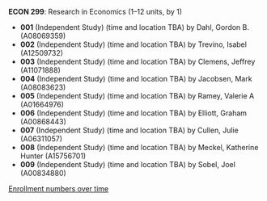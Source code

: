 **ECON 299**: Research in Economics (1–12 units, by 1)

- **001** (Independent Study) (time and location TBA) by Dahl, Gordon B. (A08069359)
- **002** (Independent Study) (time and location TBA) by Trevino, Isabel (A12509732)
- **003** (Independent Study) (time and location TBA) by Clemens, Jeffrey (A11071888)
- **004** (Independent Study) (time and location TBA) by Jacobsen, Mark (A08083623)
- **005** (Independent Study) (time and location TBA) by Ramey, Valerie A (A01664976)
- **006** (Independent Study) (time and location TBA) by Elliott, Graham (A00868443)
- **007** (Independent Study) (time and location TBA) by Cullen, Julie (A06311057)
- **008** (Independent Study) (time and location TBA) by Meckel, Katherine Hunter (A15756701)
- **009** (Independent Study) (time and location TBA) by Sobel, Joel (A00834880)

[Enrollment numbers over time](./ECON299.tsv)
